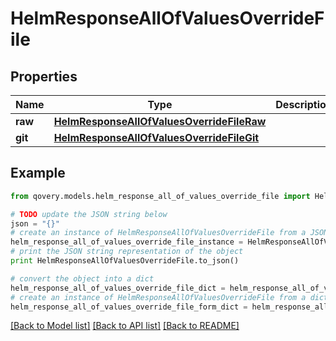 # HelmResponseAllOfValuesOverrideFile


## Properties

Name | Type | Description | Notes
------------ | ------------- | ------------- | -------------
**raw** | [**HelmResponseAllOfValuesOverrideFileRaw**](HelmResponseAllOfValuesOverrideFileRaw.md) |  | [optional] 
**git** | [**HelmResponseAllOfValuesOverrideFileGit**](HelmResponseAllOfValuesOverrideFileGit.md) |  | [optional] 

## Example

```python
from qovery.models.helm_response_all_of_values_override_file import HelmResponseAllOfValuesOverrideFile

# TODO update the JSON string below
json = "{}"
# create an instance of HelmResponseAllOfValuesOverrideFile from a JSON string
helm_response_all_of_values_override_file_instance = HelmResponseAllOfValuesOverrideFile.from_json(json)
# print the JSON string representation of the object
print HelmResponseAllOfValuesOverrideFile.to_json()

# convert the object into a dict
helm_response_all_of_values_override_file_dict = helm_response_all_of_values_override_file_instance.to_dict()
# create an instance of HelmResponseAllOfValuesOverrideFile from a dict
helm_response_all_of_values_override_file_form_dict = helm_response_all_of_values_override_file.from_dict(helm_response_all_of_values_override_file_dict)
```
[[Back to Model list]](../README.md#documentation-for-models) [[Back to API list]](../README.md#documentation-for-api-endpoints) [[Back to README]](../README.md)


